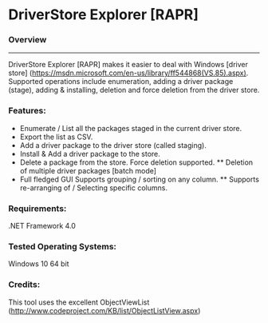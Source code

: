 DriverStore Explorer [RAPR]
===================================================

### Overview
--------
DriverStore Explorer [RAPR] makes it easier to deal with Windows [driver store] (https://msdn.microsoft.com/en-us/library/ff544868(VS.85).aspx). Supported operations include enumeration, adding a driver package (stage), adding & installing, deletion and force deletion from the driver store.

### Features:
* Enumerate / List all the packages staged in the current driver store. 
* Export the list as CSV. 
* Add a driver package to the driver store (called staging). 
* Install & Add a driver package to the store. 
* Delete a package from the store. Force deletion supported. 
** Deletion of multiple driver packages [batch mode] 
* Full fledged GUI Supports grouping / sorting on any column. 
** Supports re-arranging of / Selecting specific columns. 

### Requirements: 
.NET Framework 4.0

### Tested Operating Systems: 
Windows 10 64 bit 

### Credits:
This tool uses the excellent ObjectViewList  (http://www.codeproject.com/KB/list/ObjectListView.aspx)
